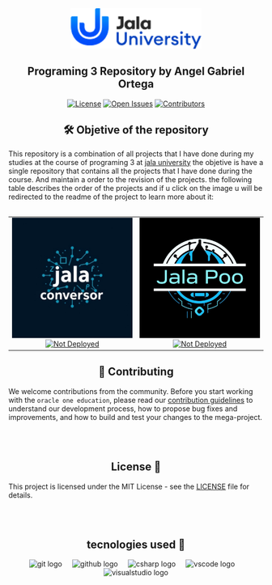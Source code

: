 <div align="center">
  <img src="./media/logo-jala-univerisity.png" alt="Logo" height="80">
  <h2>
    Programing 3 Repository by Angel Gabriel Ortega
  </h2>
</div>

<p align="center">
    <a href="https://github.com/Angel-ISO/oracleOneEducation/blob/main/LICENSE"><img src="https://img.shields.io/github/license/Angel-ISO/oracleOneEducation?style=for-the-badge" alt="License"></a>
    <a href="https://github.com/Angel-ISO/oracleOneEducation/issues"><img src="https://img.shields.io/github/issues/Angel-ISO/oracleOneEducation?style=for-the-badge" alt="Open Issues"></a>
    <a href="https://github.com/Angel-ISO/oracleOneEducation/graphs/contributors"><img src="https://img.shields.io/github/contributors/Angel-ISO/oracleOneEducation?style=for-the-badge" alt="Contributors"></a>
</p>

<div align="center">
<h2>
🛠️ Objetive of the repository
</h2>
</div>

This repository is a combination of all projects that I have done during my studies at the course of programing 3 at <a href="https://www.linkedin.com/school/jala-university">jala university</a> the objetive is have a single repository that contains all the projects that I have done during the course. And maintain a order to the revision of the projects. the following table describes the order of the projects and if u click on the image u will be redirected to the readme of the project to learn more about it:
<br>
<br>

<table align="center">

<tr>

<td width="25%" align="center">
  <a href="https://github.com/Angel-ISO/Programing-3/tree/main/Lab1">
    <img src="./media/Conversor.png" alt="Jala Conversor" width="100%">
  </a>
  <a href="">
     <img src="https://img.shields.io/badge/Not%20Deployed-FF0000?style=for-the-badge&logo=git&logoColor=white" alt="Not Deployed">
  </a>
</td>

<td width="25%" align="center">
  <a href="https://github.com/Angel-ISO/Programing-3/tree/main/Lab2">
    <img src="./media/Oop.png" alt="Jala Conversor" width="100%">
  </a>
  <a href="">
     <img src="https://img.shields.io/badge/Not%20Deployed-FF0000?style=for-the-badge&logo=git&logoColor=white" alt="Not Deployed">
  </a>
</td>

</tr> 

</table>


<div align="center">
<h2>
🤝 Contributing
</h2>
</div>


We welcome contributions from the community. Before you start working with the `oracle one education`, please read our [contribution guidelines](/Contributing.md) to understand our development process, how to propose bug fixes and improvements, and how to build and test your changes to the mega-project.



<br>
<br>




<div align="center">
<h2>
License 📜
</h2>
</div>

This project is licensed under the MIT License - see the [LICENSE](/LICENSE) file for details.



<br>
<br>


<div align="center">
<h2>
tecnologies used 🔧
</h2>
</div>

<div align="center">
  <img src="https://cdn.jsdelivr.net/gh/devicons/devicon/icons/git/git-original.svg" height="40" alt="git logo"  />
  <img width="12" />
  <img src="https://cdn.jsdelivr.net/gh/devicons/devicon/icons/github/github-original.svg" height="40" alt="github logo"  />
  <img width="12" />
  <img src="https://cdn.jsdelivr.net/gh/devicons/devicon/icons/csharp/csharp-original.svg" height="40" alt="csharp logo"  />
  <img width="12" />
  <img src="https://cdn.jsdelivr.net/gh/devicons/devicon/icons/vscode/vscode-original.svg" height="40" alt="vscode logo"  />
  <img width="12" />
  <img src="https://cdn.jsdelivr.net/gh/devicons/devicon/icons/visualstudio/visualstudio-plain.svg" height="40" alt="visualstudio logo"  />
</div>
